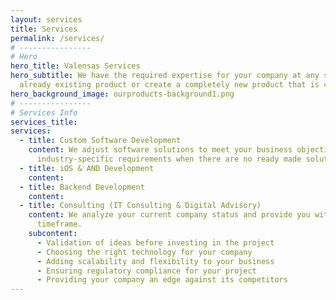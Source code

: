 ```yaml
---
layout: services
title: Services
permalink: /services/
# ----------------     
# Hero
hero_title: Valensas Services
hero_subtitle: We have the required expertise for your company at any stage of your business. We can help you improve your
  already existing product or create a completely new product that is customized according to your business needs.
hero_background_image: ourproducts-background1.png
# ---------------- 
# Services Info
services_title:
services:
  - title: Custom Software Development
    content: We adjust software solutions to meet your business objectives and processes, and make sure to cover your
      industry-specific requirements when there are no ready made solutions.
  - title: iOS & AND Development
    content:
  - title: Backend Development
    content:
  - title: Consulting (IT Consulting & Digital Advisory)
    content: We analyze your current company status and provide you with a perfect solution that matches your budget and
      timeframe.
    subcontent:
      - Validation of ideas before investing in the project
      - Choosing the right technology for your company
      - Adding scalability and flexibility to your business
      - Ensuring regulatory compliance for your project
      - Providing your company an edge against its competitors
---
```





